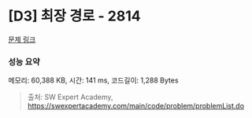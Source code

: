 # [D3] 최장 경로 - 2814 

[문제 링크](https://swexpertacademy.com/main/code/problem/problemDetail.do?contestProbId=AV7GOPPaAeMDFAXB) 

### 성능 요약

메모리: 60,388 KB, 시간: 141 ms, 코드길이: 1,288 Bytes



> 출처: SW Expert Academy, https://swexpertacademy.com/main/code/problem/problemList.do